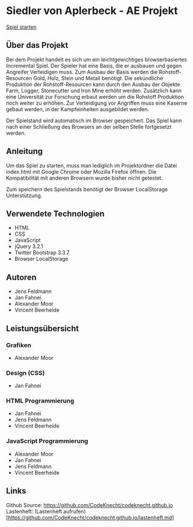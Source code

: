 # Siedler von Aplerbeck - AE Projekt

[Spiel starten](https://CodeKnecht.github.io/game.html)

## Über das Projekt
Bei dem Projekt handelt es sich um ein leichtgewichtiges browserbasiertes Incremental Spiel. Der Spieler hat eine Basis, die er ausbauen und gegen Angreifer Verteidigen muss. Zum Ausbau der Basis werden die Rohstoff-Resourcen Gold, Holz, Stein und Metall benötigt. Die sekündliche Produktion der Rohstoff-Resourcen kann durch den Ausbau der Objekte Farm, Logger, Stonecutter und Iron Mine erhöht werden. Zusätzlich kann eine Universität zur Forschung erbaut werden um die Rohstoff Produktion noch weiter zu erhöhen. Zur Verteidigung vor Angriffen muss eine Kaserne gebaut werden, in der Kampfeinheiten ausgebildet werden.

Der Spielstand wird automatisch im Browser gespeichert. Das Spiel kann nach einer Schließung des Browsers an der selben Stelle fortgesetzt werden.

## Anleitung
Um das Spiel zu starten, muss man lediglich im Projektordner die Datei index.html mit Google Chrome oder Mozilla Firefox öffnen. Die Kompatibilität mit anderen Browsern wurde bisher nicht getestet.

Zum speichern des Spielstands benötigt der Browser LocalStorage Unterstützung.

## Verwendete Technologien
* HTML
* CSS
* JavaScript
* jQuery 3.2.1
* Twitter Bootstrap 3.3.7 
* Browser LocalStorage

## Autoren
* Jens Feldmann
* Jan Fahnei
* Alexander Moor
* Vincent Beerheide

## Leistungsübersicht
### Grafiken
* Alexander Moor

### Design (CSS)
* Jan Fahnei

### HTML Programmierung
* Jan Fahnei
* Jens Feldmann
* Vincent Beerheide

### JavaScript Programmierung
* Alexander Moor
* Jan Fahnei
* Jens Feldmann
* Vincent Beerheide

## Links
Github Source: https://github.com/CodeKnecht/codeknecht.github.io
Lastenheft: (Lastenheft aufrufen)[https://github.com/CodeKnecht/codeknecht.github.io/lastenheft.md]
